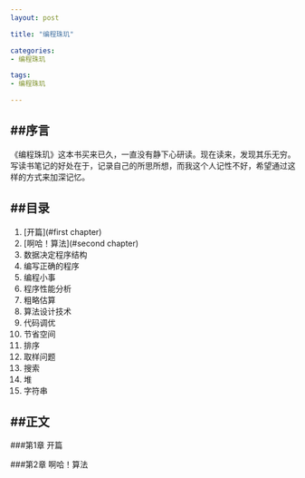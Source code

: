 ```yaml
---
layout: post

title: "编程珠玑"

categories:
- 编程珠玑

tags:
- 编程珠玑

---
```


##序言
---
《编程珠玑》这本书买来已久，一直没有静下心研读。现在读来，发现其乐无穷。写读书笔记的好处在于，记录自己的所思所想，而我这个人记性不好，希望通过这样的方式来加深记忆。

##目录
---
1. [开篇](#first chapter)
2. [啊哈！算法](#second chapter)
3. 数据决定程序结构
4. 编写正确的程序
5. 编程小事
6. 程序性能分析
7. 粗略估算
8. 算法设计技术
9. 代码调优
10. 节省空间
11. 排序
12. 取样问题
13. 搜索
14. 堆
15. 字符串

##正文
---
<a id="first chapter" name="first chapter"></a>
###第1章 开篇

<a id="second chapter" name="second chapter"></a>
###第2章 啊哈！算法
